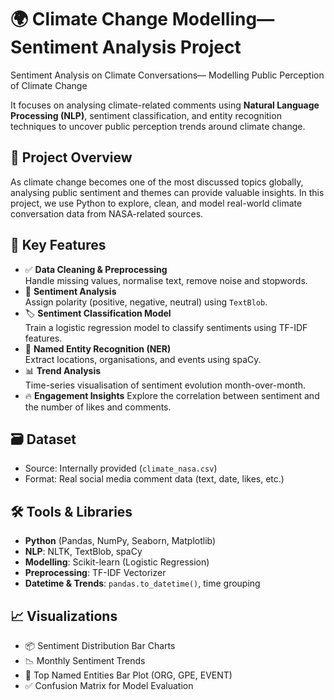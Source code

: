 # 🌍 Climate Change Modelling— Sentiment Analysis Project
Sentiment Analysis on Climate Conversations— Modelling Public Perception of Climate Change

It focuses on analysing climate-related comments using **Natural Language Processing (NLP)**, sentiment classification, and entity recognition techniques to uncover public perception trends around climate change.


## 📌 Project Overview

As climate change becomes one of the most discussed topics globally, analysing public sentiment and themes can provide valuable insights. In this project, we use Python to explore, clean, and model real-world climate conversation data from NASA-related sources.


## 🧠 Key Features

- ✅ **Data Cleaning & Preprocessing**  
  Handle missing values, normalise text, remove noise and stopwords.
- 💬 **Sentiment Analysis**  
  Assign polarity (positive, negative, neutral) using `TextBlob`.
- 🏷️ **Sentiment Classification Model**  
  Train a logistic regression model to classify sentiments using TF-IDF features.
- 🧾 **Named Entity Recognition (NER)**  
  Extract locations, organisations, and events using spaCy.
- 📊 **Trend Analysis**  
  Time-series visualisation of sentiment evolution month-over-month.
- 🔥 **Engagement Insights**
  Explore the correlation between sentiment and the number of likes and comments.


## 🗃️ Dataset

- Source: Internally provided (`climate_nasa.csv`)
- Format: Real social media comment data (text, date, likes, etc.)

## 🛠️ Tools & Libraries

- **Python** (Pandas, NumPy, Seaborn, Matplotlib)
- **NLP**: NLTK, TextBlob, spaCy
- **Modelling**: Scikit-learn (Logistic Regression)
- **Preprocessing**: TF-IDF Vectorizer
- **Datetime & Trends**: `pandas.to_datetime()`, time grouping


## 📈 Visualizations

- 📦 Sentiment Distribution Bar Charts
- 📉 Monthly Sentiment Trends
- 🧠 Top Named Entities Bar Plot (ORG, GPE, EVENT)
- ✅ Confusion Matrix for Model Evaluation

